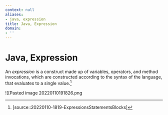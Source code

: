 ```yaml
---
context: null
aliases:
- java, expression
title: Java, Expression
domain:
- ''
---
```


# Java, Expression

An _expression_ is a construct made up of variables, operators, and method invocations, which are constructed according to the syntax of the language, that evaluates to a single value.[^1]

![[Pasted image 20220110191826.png

[^1]: [source::20220110-1819-ExpressionsStatementsBlocks]
